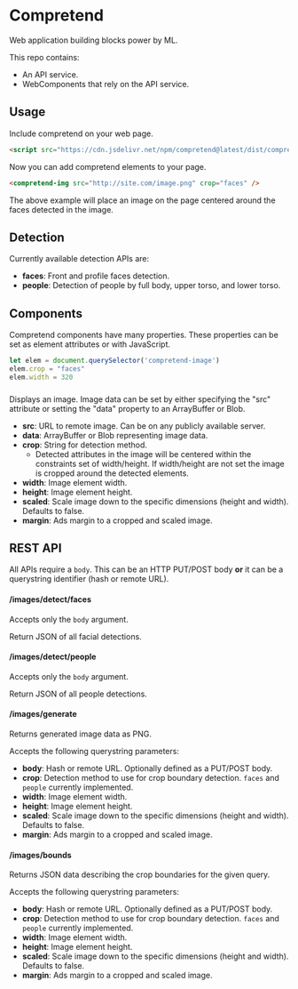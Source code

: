 # Compretend

Web application building blocks power by ML.

This repo contains:

* An API service.
* WebComponents that rely on the API service.

## Usage

Include compretend on your web page.

```html
<script src="https://cdn.jsdelivr.net/npm/compretend@latest/dist/compretend.min.js"></script>
```
Now you can add compretend elements to your page.

```html
<compretend-img src="http://site.com/image.png" crop="faces" />
```

The above example will place an image on the page centered around the faces detected in the image.

## Detection

Currently available detection APIs are:

* **faces**: Front and profile faces detection.
* **people**: Detection of people by full body, upper torso, and lower torso.

## Components

Compretend components have many properties. These properties
can be set as element attributes or with JavaScript.

```javascript
let elem = document.querySelector('compretend-image')
elem.crop = "faces"
elem.width = 320
```

### <compretend-image>

Displays an image. Image data can be set by either specifying the "src" attribute or setting the "data" property to an ArrayBuffer or Blob.

* **src**: URL to remote image. Can be on any publicly available server.
* **data**: ArrayBuffer or Blob representing image data.
* **crop**: String for detection method.
  * Detected attributes in the image will be centered within the
    constraints set of width/height. If width/height are not set
    the image is cropped around the detected elements.
* **width**: Image element width.
* **height**: Image element height.
* **scaled**: Scale image down to the specific dimensions (height and width). Defaults to false.
* **margin**: Ads margin to a cropped and scaled image.

## REST API

All APIs require a `body`. This can be an HTTP PUT/POST body **or** it can be a querystring identifier (hash or remote URL).

#### /images/detect/faces

Accepts only the `body` argument.

Return JSON of all facial detections.

#### /images/detect/people

Accepts only the `body` argument.

Return JSON of all people detections.

#### /images/generate

Returns generated image data as PNG.

Accepts the following querystring parameters:

* **body**: Hash or remote URL. Optionally defined as a PUT/POST body.
* **crop**: Detection method to use for crop boundary detection. `faces` and `people` currently implemented.
* **width**: Image element width.
* **height**: Image element height.
* **scaled**: Scale image down to the specific dimensions (height and width). Defaults to false.
* **margin**: Ads margin to a cropped and scaled image.

#### /images/bounds

Returns JSON data describing the crop boundaries for the given query.

Accepts the following querystring parameters:

* **body**: Hash or remote URL. Optionally defined as a PUT/POST body.
* **crop**: Detection method to use for crop boundary detection. `faces` and `people` currently implemented.
* **width**: Image element width.
* **height**: Image element height.
* **scaled**: Scale image down to the specific dimensions (height and width). Defaults to false.
* **margin**: Ads margin to a cropped and scaled image.
